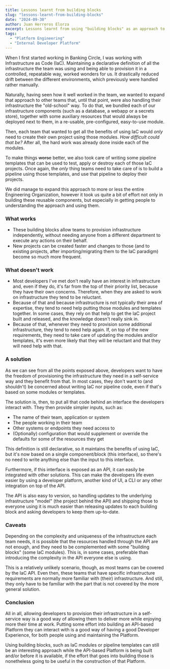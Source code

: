 ```yaml
---
title: Lessons learnt from building blocks
slug: "lessons-learnt-from-building-blocks"
date: "2024-09-30"
author: Juan Herreros Elorza
excerpt: Lessons learnt from using "building blocks" as an approach to IaC
tags:
  - "Platform Engineering"
  - "Internal Developer Platform"
---
```


When I first started working in Banking Circle, I was working with Infrastructure as Code (IaC).
Maintaining a declarative definition of all the infrastructure the team was using and being able to provision it in a controlled, repeatable way, worked wonders for us. It drastically reduced drift between the different environments, which previously were handled rather manually.

Naturally, having seen how it well worked in the team, we wanted to expand that approach to other teams that, until that point, were also handling their infrastructure the "old-school" way.
To do that, we bundled each of our infrastructure components (such as a database, a webapp or a secrets store), together with some auxiliary resources that would always be deployed next to them, in a re-usable, pre-configured, easy-to-use module.

Then, each team that wanted to get all the benefits of using IaC would _only_ need to create their own project using those modules. _How difficult could that be?_ After all, the hard work was already done inside each of the modules.

To make things ~~worse~~ better, we also took care of writing some pipeline templates that can be used to test, apply or destroy each of those IaC projects.
Once again, the _only_ thing teams need to take care of is to build a pipeline using those templates, and use that pipeline to deploy their projects.

We did manage to expand this approach to more or less the entire Engineering Organization, however it took us quite a bit of effort not only in building these reusable components, but especially in getting people to understanding the approach and using them.

### What works

- These building blocks allow teams to provision infrastructure independently, without needing anyone from a different department to execute any actions on their behalf.
- New projects can be created faster and changes to those (and to existing projects, after importing/migrating them to the IaC paradigm) become so much more frequent.

### What doesn't work

- Most developers I've met don't really have an interest in infrastructure and, even if they do, it's far from the top of their priority list, because they have their own concerns. Therefore, when they are asked to work on infrastructure they tend to be reluctant.
- Because of that and because infrastructure is not typically their area of expertise, they tend to need help putting those modules and templates together. In some cases, they rely on that help to get the IaC project built and released, and the knowledge doesn't really sink in. 
- Because of that, whenever they need to provision some additional infrastructure, they tend to need help again. If, on top of the new requirements, they need to take care of updating the modules and/or templates, it's even more likely that they will be reluctant and that they will need help with that.

### A solution

As we can see from all the points exposed above, developers want to have the freedom of provisioning the infrastructure they need in a self-service way and they benefit from that. In most cases, they don't want to (and shouldn't) be concerned about writing IaC nor pipeline code, even if that's based on some modules or templates.

The solution is, then, to put all that code behind an interface the developers interact with. They then provide simpler inputs, such as:
- The name of their team, application or system
- The people working in their team
- Other systems or endpoints they need access to
- (Optionally) configuration that would supplement or override the defaults for some of the resources they get

This definition is still declarative, so it maintains the benefits of using IaC, but it's now based on a single component/block (this interface), so there's no need to write anything else than the input to this interface.

Furthermore, if this interface is exposed as an API, it can easily be integrated with other solutions. This can make the developers life even easier by using a developer platform, another kind of UI, a CLI or any other integration on top of the API.

The API is also easy to version, so handling updates to the underlying infrastructure "model" (the project behind the API) and shipping those to everyone using it is much easier than releasing updates to each building block and asking developers to keep them up-to-date.

### Caveats

Depending on the complexity and uniqueness of the infrastructure each team needs, it is possible that the resources handled through the API are not enough, and they need to be complemented with some "building blocks" (some IaC modules). This is, in some cases, preferable than introducing the complexity in the API everyone else is using.

This is a relatively unlikely scenario, though, as most teams can be covered by the IaC API. Even then, these teams that have specific infrastructure requirements are normally more familiar with (their) infrastructure. And still, they only have to be familiar with the part that is not covered by the more general solution.

### Conclusion

All in all, allowing developers to provision their infrastructure in a self-service way is a good way of allowing them to deliver more while enjoying more their time at work.
Putting some effort into building an API-based Platform they can interact with is a good way of having a good Developer Experience, for both people using and maintaining the Platform.

Using building blocks, such as IaC modules or pipeline templates can still be an interesting approach while the API-based Platform is being built and/or before it is available, if the effort that goes into building those is nonetheless going to be useful in the construction of that Platform.